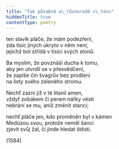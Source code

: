 ```yaml
---
title: "Tak půvabně a\_různorodě v\_tónu"
hiddenTitle: true
contentType: poetry
---
```


<section>

ten slavík pláče, že mám podezření,  
zda tisíc jiných ukryto v něm není,  
jejichž bol střídá v tisíci svých stonů.

Ba myslím, že povznáší ducha k tomu,  
aby jen utvrdil se v přesvědčení,  
že zapíše čin švagrův bez prodlení  
na listy svého zeleného stromu.

Nechť zazni již v té litanii amen,  
vždyť zobákem či perem nářky vésti  
nebrání se mu, aniž změnit stanci;

nechť pláče jen, kdo proměněn byl v kámen  
Medúzou svou, protože neměl šanci  
zjevit svůj žal, či jinde hledat štěstí.

(1584)

</section>

